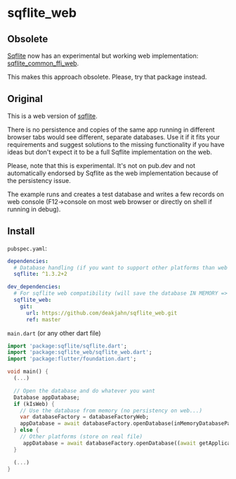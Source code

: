 # sqflite_web

## Obsolete

[Sqflite](https://pub.dev/packages/sqflite) now has an experimental but working web implementation: [sqflite_common_ffi_web](https://pub.dev/packages/sqflite_common_ffi_web).

This makes this approach obsolete. Please, try that package instead.

## Original

This is a web version of [sqflite](https://pub.dev/packages/sqflite).

There is no persistence and copies of the same app running in different browser tabs would see different, separate databases.
Use it if it fits your requirements and suggest solutions to the missing functionality if you have ideas but don't expect it to be a full Sqflite implementation on the web.

Please, note that this is experimental. It's not on pub.dev and not automatically endorsed by Sqflite as the web implementation because of the persistency issue.

The example runs and creates a test database and writes a few records on web console (F12->console on most web browser or directly on shell if running in debug).


## Install

`pubspec.yaml`:

```yaml
dependencies:
  # Database handling (if you want to support other platforms than web too)
  sqflite: ^1.3.2+2

dev_dependencies:
  # For sqflite web compatibility (will save the database IN MEMORY => not stored)
  sqflite_web:
    git:
      url: https://github.com/deakjahn/sqflite_web.git
      ref: master
```

`main.dart` (or any other dart file)

```dart
import 'package:sqflite/sqflite.dart';
import 'package:sqflite_web/sqflite_web.dart';
import 'package:flutter/foundation.dart';

void main() {
  (...)

  // Open the database and do whatever you want
  Database appDatabase;
  if (kIsWeb) {
    // Use the database from memory (no persistency on web...)
    var databaseFactory = databaseFactoryWeb;
    appDatabase = await databaseFactory.openDatabase(inMemoryDatabasePath);
  } else {
    // Other platforms (store on real file)
     appDatabase = await databaseFactory.openDatabase((await getApplicationDocumentsDirectory()).path + '/app.db');
  }

  (...)
}
```
